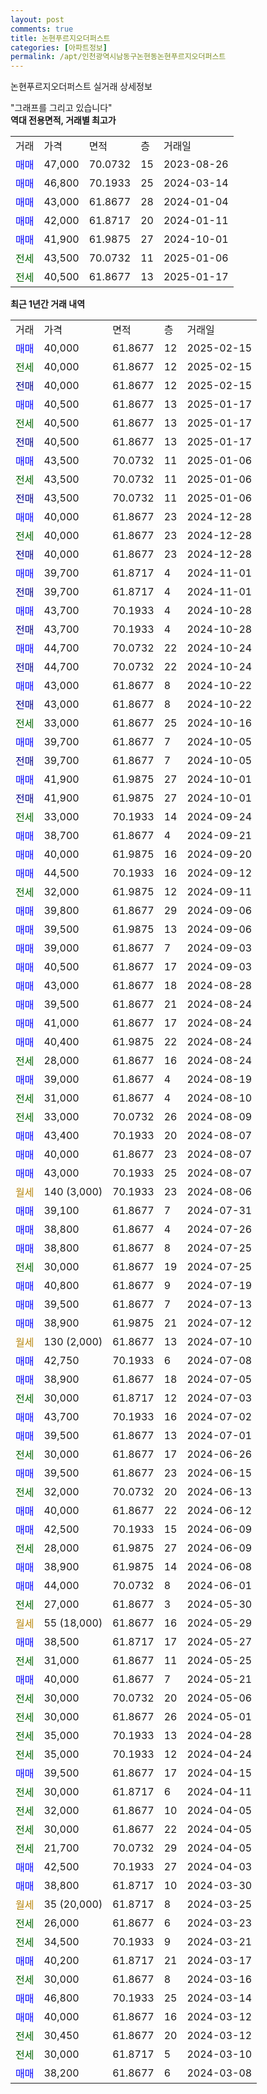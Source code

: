 ```yaml
---
layout: post
comments: true
title: 논현푸르지오더퍼스트
categories: [아파트정보]
permalink: /apt/인천광역시남동구논현동논현푸르지오더퍼스트
---
```


논현푸르지오더퍼스트 실거래 상세정보

<script type="text/javascript">
  google.charts.load('current', {'packages':['line', 'corechart']});
  google.charts.setOnLoadCallback(drawChart);

  function drawChart() {
    var data = new google.visualization.DataTable();
    data.addColumn('date', '거래일');
    data.addColumn('number', "매매");
    data.addColumn('number', "전세");
    data.addColumn('number', "전매");

    data.addRows([[new Date(Date.parse("2025-02-15")), 40000, null, null], [new Date(Date.parse("2025-02-15")), null, 40000, null], [new Date(Date.parse("2025-02-15")), null, null, 40000], [new Date(Date.parse("2025-01-17")), 40500, null, null], [new Date(Date.parse("2025-01-17")), null, 40500, null], [new Date(Date.parse("2025-01-17")), null, null, 40500], [new Date(Date.parse("2025-01-06")), 43500, null, null], [new Date(Date.parse("2025-01-06")), null, 43500, null], [new Date(Date.parse("2025-01-06")), null, null, 43500], [new Date(Date.parse("2024-12-28")), 40000, null, null], [new Date(Date.parse("2024-12-28")), null, 40000, null], [new Date(Date.parse("2024-12-28")), null, null, 40000], [new Date(Date.parse("2024-11-01")), 39700, null, null], [new Date(Date.parse("2024-11-01")), null, null, 39700], [new Date(Date.parse("2024-10-28")), 43700, null, null], [new Date(Date.parse("2024-10-28")), null, null, 43700], [new Date(Date.parse("2024-10-24")), 44700, null, null], [new Date(Date.parse("2024-10-24")), null, null, 44700], [new Date(Date.parse("2024-10-22")), 43000, null, null], [new Date(Date.parse("2024-10-22")), null, null, 43000], [new Date(Date.parse("2024-10-16")), null, 33000, null], [new Date(Date.parse("2024-10-05")), 39700, null, null], [new Date(Date.parse("2024-10-05")), null, null, 39700], [new Date(Date.parse("2024-10-01")), 41900, null, null], [new Date(Date.parse("2024-10-01")), null, null, 41900], [new Date(Date.parse("2024-09-24")), null, 33000, null], [new Date(Date.parse("2024-09-21")), 38700, null, null], [new Date(Date.parse("2024-09-20")), 40000, null, null], [new Date(Date.parse("2024-09-12")), 44500, null, null], [new Date(Date.parse("2024-09-11")), null, 32000, null], [new Date(Date.parse("2024-09-06")), 39800, null, null], [new Date(Date.parse("2024-09-06")), 39500, null, null], [new Date(Date.parse("2024-09-03")), 39000, null, null], [new Date(Date.parse("2024-09-03")), 40500, null, null], [new Date(Date.parse("2024-08-28")), 43000, null, null], [new Date(Date.parse("2024-08-24")), 39500, null, null], [new Date(Date.parse("2024-08-24")), 41000, null, null], [new Date(Date.parse("2024-08-24")), 40400, null, null], [new Date(Date.parse("2024-08-24")), null, 28000, null], [new Date(Date.parse("2024-08-19")), 39000, null, null], [new Date(Date.parse("2024-08-10")), null, 31000, null], [new Date(Date.parse("2024-08-09")), null, 33000, null], [new Date(Date.parse("2024-08-07")), 43400, null, null], [new Date(Date.parse("2024-08-07")), 40000, null, null], [new Date(Date.parse("2024-08-07")), 43000, null, null], [new Date(Date.parse("2024-08-06")), null, null, null], [new Date(Date.parse("2024-07-31")), 39100, null, null], [new Date(Date.parse("2024-07-26")), 38800, null, null], [new Date(Date.parse("2024-07-25")), 38800, null, null], [new Date(Date.parse("2024-07-25")), null, 30000, null], [new Date(Date.parse("2024-07-19")), 40800, null, null], [new Date(Date.parse("2024-07-13")), 39500, null, null], [new Date(Date.parse("2024-07-12")), 38900, null, null], [new Date(Date.parse("2024-07-10")), null, null, null], [new Date(Date.parse("2024-07-08")), 42750, null, null], [new Date(Date.parse("2024-07-05")), 38900, null, null], [new Date(Date.parse("2024-07-03")), null, 30000, null], [new Date(Date.parse("2024-07-02")), 43700, null, null], [new Date(Date.parse("2024-07-01")), 39500, null, null], [new Date(Date.parse("2024-06-26")), null, 30000, null], [new Date(Date.parse("2024-06-15")), 39500, null, null], [new Date(Date.parse("2024-06-13")), null, 32000, null], [new Date(Date.parse("2024-06-12")), 40000, null, null], [new Date(Date.parse("2024-06-09")), 42500, null, null], [new Date(Date.parse("2024-06-09")), null, 28000, null], [new Date(Date.parse("2024-06-08")), 38900, null, null], [new Date(Date.parse("2024-06-01")), 44000, null, null], [new Date(Date.parse("2024-05-30")), null, 27000, null], [new Date(Date.parse("2024-05-29")), null, null, null], [new Date(Date.parse("2024-05-27")), 38500, null, null], [new Date(Date.parse("2024-05-25")), null, 31000, null], [new Date(Date.parse("2024-05-21")), 40000, null, null], [new Date(Date.parse("2024-05-06")), null, 30000, null], [new Date(Date.parse("2024-05-01")), null, 30000, null], [new Date(Date.parse("2024-04-28")), null, 35000, null], [new Date(Date.parse("2024-04-24")), null, 35000, null], [new Date(Date.parse("2024-04-15")), 39500, null, null], [new Date(Date.parse("2024-04-11")), null, 30000, null], [new Date(Date.parse("2024-04-05")), null, 32000, null], [new Date(Date.parse("2024-04-05")), null, 30000, null], [new Date(Date.parse("2024-04-05")), null, 21700, null], [new Date(Date.parse("2024-04-03")), 42500, null, null], [new Date(Date.parse("2024-03-30")), 38800, null, null], [new Date(Date.parse("2024-03-25")), null, null, null], [new Date(Date.parse("2024-03-23")), null, 26000, null], [new Date(Date.parse("2024-03-21")), null, 34500, null], [new Date(Date.parse("2024-03-17")), 40200, null, null], [new Date(Date.parse("2024-03-16")), null, 30000, null], [new Date(Date.parse("2024-03-14")), 46800, null, null], [new Date(Date.parse("2024-03-12")), 40000, null, null], [new Date(Date.parse("2024-03-12")), null, 30450, null], [new Date(Date.parse("2024-03-10")), null, 30000, null], [new Date(Date.parse("2024-03-08")), 38200, null, null]]);

    var options = {
      hAxis: {
        format: 'yyyy/MM/dd'
      },    
      lineWidth: 0,
      pointsVisible: true,    
      title: '최근 1년간 유형별 실거래가 분포',
      legend: { position: 'bottom' }
    };

    var formatter = new google.visualization.NumberFormat({pattern:'###,###'} );
    formatter.format(data, 1);
    formatter.format(data, 2);
    
    setTimeout(function() {
        var chart = new google.visualization.LineChart(document.getElementById('columnchart_material'));
        chart.draw(data, (options));
        document.getElementById('loading').style.display = 'none';
    }, 200);
  }
</script>


<div id="loading" style="z-index:20; display: block; margin-left: 0px">"그래프를 그리고 있습니다"</div>
<div id="columnchart_material" style="width: 95%; margin-left: 0px; display: block"></div>
<!-- contents start -->
<b>역대 전용면적, 거래별 최고가</b>
<table class="sortable">
    <tr>
      <td>거래</td>
      <td>가격</td>
      <td>면적</td>
      <td>층</td>
      <td>거래일</td>
    </tr>
        <tr>
          <td><a style="color: blue">매매</a></td>
          <td>47,000</td>
          <td>70.0732</td>
          <td>15</td>
          <td>2023-08-26</td>
        </tr>            <tr>
          <td><a style="color: blue">매매</a></td>
          <td>46,800</td>
          <td>70.1933</td>
          <td>25</td>
          <td>2024-03-14</td>
        </tr>            <tr>
          <td><a style="color: blue">매매</a></td>
          <td>43,000</td>
          <td>61.8677</td>
          <td>28</td>
          <td>2024-01-04</td>
        </tr>            <tr>
          <td><a style="color: blue">매매</a></td>
          <td>42,000</td>
          <td>61.8717</td>
          <td>20</td>
          <td>2024-01-11</td>
        </tr>            <tr>
          <td><a style="color: blue">매매</a></td>
          <td>41,900</td>
          <td>61.9875</td>
          <td>27</td>
          <td>2024-10-01</td>
        </tr>        
        <tr>
              <td><a style="color: darkgreen">전세</a></td>
              <td>43,500</td>
              <td>70.0732</td>
              <td>11</td>
              <td>2025-01-06</td>
            </tr>            <tr>
              <td><a style="color: darkgreen">전세</a></td>
              <td>40,500</td>
              <td>61.8677</td>
              <td>13</td>
              <td>2025-01-17</td>
            </tr>        
    
</table>

<b>최근 1년간 거래 내역</b>

<table class="sortable">
    <tr>
      <td>거래</td>
      <td>가격</td>
      <td>면적</td>
      <td>층</td>
      <td>거래일</td>
    </tr>
    <tr>
      <td><a style="color: blue">매매</a></td>
      <td>40,000</td>
      <td>61.8677</td>
      <td>12</td>
      <td>2025-02-15</td>
    </tr>          <tr>
      <td><a style="color: darkgreen">전세</a></td>
      <td>40,000</td>
      <td>61.8677</td>
      <td>12</td>
      <td>2025-02-15</td>
    </tr>          <tr>
      <td><a style="color: darkblue">전매</a></td>
      <td>40,000</td>
      <td>61.8677</td>
      <td>12</td>
      <td>2025-02-15</td>
    </tr>          <tr>
      <td><a style="color: blue">매매</a></td>
      <td>40,500</td>
      <td>61.8677</td>
      <td>13</td>
      <td>2025-01-17</td>
    </tr>          <tr>
      <td><a style="color: darkgreen">전세</a></td>
      <td>40,500</td>
      <td>61.8677</td>
      <td>13</td>
      <td>2025-01-17</td>
    </tr>          <tr>
      <td><a style="color: darkblue">전매</a></td>
      <td>40,500</td>
      <td>61.8677</td>
      <td>13</td>
      <td>2025-01-17</td>
    </tr>          <tr>
      <td><a style="color: blue">매매</a></td>
      <td>43,500</td>
      <td>70.0732</td>
      <td>11</td>
      <td>2025-01-06</td>
    </tr>          <tr>
      <td><a style="color: darkgreen">전세</a></td>
      <td>43,500</td>
      <td>70.0732</td>
      <td>11</td>
      <td>2025-01-06</td>
    </tr>          <tr>
      <td><a style="color: darkblue">전매</a></td>
      <td>43,500</td>
      <td>70.0732</td>
      <td>11</td>
      <td>2025-01-06</td>
    </tr>          <tr>
      <td><a style="color: blue">매매</a></td>
      <td>40,000</td>
      <td>61.8677</td>
      <td>23</td>
      <td>2024-12-28</td>
    </tr>          <tr>
      <td><a style="color: darkgreen">전세</a></td>
      <td>40,000</td>
      <td>61.8677</td>
      <td>23</td>
      <td>2024-12-28</td>
    </tr>          <tr>
      <td><a style="color: darkblue">전매</a></td>
      <td>40,000</td>
      <td>61.8677</td>
      <td>23</td>
      <td>2024-12-28</td>
    </tr>          <tr>
      <td><a style="color: blue">매매</a></td>
      <td>39,700</td>
      <td>61.8717</td>
      <td>4</td>
      <td>2024-11-01</td>
    </tr>          <tr>
      <td><a style="color: darkblue">전매</a></td>
      <td>39,700</td>
      <td>61.8717</td>
      <td>4</td>
      <td>2024-11-01</td>
    </tr>          <tr>
      <td><a style="color: blue">매매</a></td>
      <td>43,700</td>
      <td>70.1933</td>
      <td>4</td>
      <td>2024-10-28</td>
    </tr>          <tr>
      <td><a style="color: darkblue">전매</a></td>
      <td>43,700</td>
      <td>70.1933</td>
      <td>4</td>
      <td>2024-10-28</td>
    </tr>          <tr>
      <td><a style="color: blue">매매</a></td>
      <td>44,700</td>
      <td>70.0732</td>
      <td>22</td>
      <td>2024-10-24</td>
    </tr>          <tr>
      <td><a style="color: darkblue">전매</a></td>
      <td>44,700</td>
      <td>70.0732</td>
      <td>22</td>
      <td>2024-10-24</td>
    </tr>          <tr>
      <td><a style="color: blue">매매</a></td>
      <td>43,000</td>
      <td>61.8677</td>
      <td>8</td>
      <td>2024-10-22</td>
    </tr>          <tr>
      <td><a style="color: darkblue">전매</a></td>
      <td>43,000</td>
      <td>61.8677</td>
      <td>8</td>
      <td>2024-10-22</td>
    </tr>          <tr>
      <td><a style="color: darkgreen">전세</a></td>
      <td>33,000</td>
      <td>61.8677</td>
      <td>25</td>
      <td>2024-10-16</td>
    </tr>          <tr>
      <td><a style="color: blue">매매</a></td>
      <td>39,700</td>
      <td>61.8677</td>
      <td>7</td>
      <td>2024-10-05</td>
    </tr>          <tr>
      <td><a style="color: darkblue">전매</a></td>
      <td>39,700</td>
      <td>61.8677</td>
      <td>7</td>
      <td>2024-10-05</td>
    </tr>          <tr>
      <td><a style="color: blue">매매</a></td>
      <td>41,900</td>
      <td>61.9875</td>
      <td>27</td>
      <td>2024-10-01</td>
    </tr>          <tr>
      <td><a style="color: darkblue">전매</a></td>
      <td>41,900</td>
      <td>61.9875</td>
      <td>27</td>
      <td>2024-10-01</td>
    </tr>          <tr>
      <td><a style="color: darkgreen">전세</a></td>
      <td>33,000</td>
      <td>70.1933</td>
      <td>14</td>
      <td>2024-09-24</td>
    </tr>          <tr>
      <td><a style="color: blue">매매</a></td>
      <td>38,700</td>
      <td>61.8677</td>
      <td>4</td>
      <td>2024-09-21</td>
    </tr>          <tr>
      <td><a style="color: blue">매매</a></td>
      <td>40,000</td>
      <td>61.9875</td>
      <td>16</td>
      <td>2024-09-20</td>
    </tr>          <tr>
      <td><a style="color: blue">매매</a></td>
      <td>44,500</td>
      <td>70.1933</td>
      <td>16</td>
      <td>2024-09-12</td>
    </tr>          <tr>
      <td><a style="color: darkgreen">전세</a></td>
      <td>32,000</td>
      <td>61.9875</td>
      <td>12</td>
      <td>2024-09-11</td>
    </tr>          <tr>
      <td><a style="color: blue">매매</a></td>
      <td>39,800</td>
      <td>61.8677</td>
      <td>29</td>
      <td>2024-09-06</td>
    </tr>          <tr>
      <td><a style="color: blue">매매</a></td>
      <td>39,500</td>
      <td>61.9875</td>
      <td>13</td>
      <td>2024-09-06</td>
    </tr>          <tr>
      <td><a style="color: blue">매매</a></td>
      <td>39,000</td>
      <td>61.8677</td>
      <td>7</td>
      <td>2024-09-03</td>
    </tr>          <tr>
      <td><a style="color: blue">매매</a></td>
      <td>40,500</td>
      <td>61.8677</td>
      <td>17</td>
      <td>2024-09-03</td>
    </tr>          <tr>
      <td><a style="color: blue">매매</a></td>
      <td>43,000</td>
      <td>61.8677</td>
      <td>18</td>
      <td>2024-08-28</td>
    </tr>          <tr>
      <td><a style="color: blue">매매</a></td>
      <td>39,500</td>
      <td>61.8677</td>
      <td>21</td>
      <td>2024-08-24</td>
    </tr>          <tr>
      <td><a style="color: blue">매매</a></td>
      <td>41,000</td>
      <td>61.8677</td>
      <td>17</td>
      <td>2024-08-24</td>
    </tr>          <tr>
      <td><a style="color: blue">매매</a></td>
      <td>40,400</td>
      <td>61.9875</td>
      <td>22</td>
      <td>2024-08-24</td>
    </tr>          <tr>
      <td><a style="color: darkgreen">전세</a></td>
      <td>28,000</td>
      <td>61.8677</td>
      <td>16</td>
      <td>2024-08-24</td>
    </tr>          <tr>
      <td><a style="color: blue">매매</a></td>
      <td>39,000</td>
      <td>61.8677</td>
      <td>4</td>
      <td>2024-08-19</td>
    </tr>          <tr>
      <td><a style="color: darkgreen">전세</a></td>
      <td>31,000</td>
      <td>61.8677</td>
      <td>4</td>
      <td>2024-08-10</td>
    </tr>          <tr>
      <td><a style="color: darkgreen">전세</a></td>
      <td>33,000</td>
      <td>70.0732</td>
      <td>26</td>
      <td>2024-08-09</td>
    </tr>          <tr>
      <td><a style="color: blue">매매</a></td>
      <td>43,400</td>
      <td>70.1933</td>
      <td>20</td>
      <td>2024-08-07</td>
    </tr>          <tr>
      <td><a style="color: blue">매매</a></td>
      <td>40,000</td>
      <td>61.8677</td>
      <td>23</td>
      <td>2024-08-07</td>
    </tr>          <tr>
      <td><a style="color: blue">매매</a></td>
      <td>43,000</td>
      <td>70.1933</td>
      <td>25</td>
      <td>2024-08-07</td>
    </tr>          <tr>
      <td><a style="color: darkgoldenrod">월세</a></td>
      <td>140 (3,000)</td>
      <td>70.1933</td>
      <td>23</td>
      <td>2024-08-06</td>
    </tr>          <tr>
      <td><a style="color: blue">매매</a></td>
      <td>39,100</td>
      <td>61.8677</td>
      <td>7</td>
      <td>2024-07-31</td>
    </tr>          <tr>
      <td><a style="color: blue">매매</a></td>
      <td>38,800</td>
      <td>61.8677</td>
      <td>4</td>
      <td>2024-07-26</td>
    </tr>          <tr>
      <td><a style="color: blue">매매</a></td>
      <td>38,800</td>
      <td>61.8677</td>
      <td>8</td>
      <td>2024-07-25</td>
    </tr>          <tr>
      <td><a style="color: darkgreen">전세</a></td>
      <td>30,000</td>
      <td>61.8677</td>
      <td>19</td>
      <td>2024-07-25</td>
    </tr>          <tr>
      <td><a style="color: blue">매매</a></td>
      <td>40,800</td>
      <td>61.8677</td>
      <td>9</td>
      <td>2024-07-19</td>
    </tr>          <tr>
      <td><a style="color: blue">매매</a></td>
      <td>39,500</td>
      <td>61.8677</td>
      <td>7</td>
      <td>2024-07-13</td>
    </tr>          <tr>
      <td><a style="color: blue">매매</a></td>
      <td>38,900</td>
      <td>61.9875</td>
      <td>21</td>
      <td>2024-07-12</td>
    </tr>          <tr>
      <td><a style="color: darkgoldenrod">월세</a></td>
      <td>130 (2,000)</td>
      <td>61.8677</td>
      <td>13</td>
      <td>2024-07-10</td>
    </tr>          <tr>
      <td><a style="color: blue">매매</a></td>
      <td>42,750</td>
      <td>70.1933</td>
      <td>6</td>
      <td>2024-07-08</td>
    </tr>          <tr>
      <td><a style="color: blue">매매</a></td>
      <td>38,900</td>
      <td>61.8677</td>
      <td>18</td>
      <td>2024-07-05</td>
    </tr>          <tr>
      <td><a style="color: darkgreen">전세</a></td>
      <td>30,000</td>
      <td>61.8717</td>
      <td>12</td>
      <td>2024-07-03</td>
    </tr>          <tr>
      <td><a style="color: blue">매매</a></td>
      <td>43,700</td>
      <td>70.1933</td>
      <td>16</td>
      <td>2024-07-02</td>
    </tr>          <tr>
      <td><a style="color: blue">매매</a></td>
      <td>39,500</td>
      <td>61.8677</td>
      <td>13</td>
      <td>2024-07-01</td>
    </tr>          <tr>
      <td><a style="color: darkgreen">전세</a></td>
      <td>30,000</td>
      <td>61.8677</td>
      <td>17</td>
      <td>2024-06-26</td>
    </tr>          <tr>
      <td><a style="color: blue">매매</a></td>
      <td>39,500</td>
      <td>61.8677</td>
      <td>23</td>
      <td>2024-06-15</td>
    </tr>          <tr>
      <td><a style="color: darkgreen">전세</a></td>
      <td>32,000</td>
      <td>70.0732</td>
      <td>20</td>
      <td>2024-06-13</td>
    </tr>          <tr>
      <td><a style="color: blue">매매</a></td>
      <td>40,000</td>
      <td>61.8677</td>
      <td>22</td>
      <td>2024-06-12</td>
    </tr>          <tr>
      <td><a style="color: blue">매매</a></td>
      <td>42,500</td>
      <td>70.1933</td>
      <td>15</td>
      <td>2024-06-09</td>
    </tr>          <tr>
      <td><a style="color: darkgreen">전세</a></td>
      <td>28,000</td>
      <td>61.9875</td>
      <td>27</td>
      <td>2024-06-09</td>
    </tr>          <tr>
      <td><a style="color: blue">매매</a></td>
      <td>38,900</td>
      <td>61.9875</td>
      <td>14</td>
      <td>2024-06-08</td>
    </tr>          <tr>
      <td><a style="color: blue">매매</a></td>
      <td>44,000</td>
      <td>70.0732</td>
      <td>8</td>
      <td>2024-06-01</td>
    </tr>          <tr>
      <td><a style="color: darkgreen">전세</a></td>
      <td>27,000</td>
      <td>61.8677</td>
      <td>3</td>
      <td>2024-05-30</td>
    </tr>          <tr>
      <td><a style="color: darkgoldenrod">월세</a></td>
      <td>55 (18,000)</td>
      <td>61.8677</td>
      <td>16</td>
      <td>2024-05-29</td>
    </tr>          <tr>
      <td><a style="color: blue">매매</a></td>
      <td>38,500</td>
      <td>61.8717</td>
      <td>17</td>
      <td>2024-05-27</td>
    </tr>          <tr>
      <td><a style="color: darkgreen">전세</a></td>
      <td>31,000</td>
      <td>61.8677</td>
      <td>11</td>
      <td>2024-05-25</td>
    </tr>          <tr>
      <td><a style="color: blue">매매</a></td>
      <td>40,000</td>
      <td>61.8677</td>
      <td>7</td>
      <td>2024-05-21</td>
    </tr>          <tr>
      <td><a style="color: darkgreen">전세</a></td>
      <td>30,000</td>
      <td>70.0732</td>
      <td>20</td>
      <td>2024-05-06</td>
    </tr>          <tr>
      <td><a style="color: darkgreen">전세</a></td>
      <td>30,000</td>
      <td>61.8677</td>
      <td>26</td>
      <td>2024-05-01</td>
    </tr>          <tr>
      <td><a style="color: darkgreen">전세</a></td>
      <td>35,000</td>
      <td>70.1933</td>
      <td>13</td>
      <td>2024-04-28</td>
    </tr>          <tr>
      <td><a style="color: darkgreen">전세</a></td>
      <td>35,000</td>
      <td>70.1933</td>
      <td>12</td>
      <td>2024-04-24</td>
    </tr>          <tr>
      <td><a style="color: blue">매매</a></td>
      <td>39,500</td>
      <td>61.8677</td>
      <td>17</td>
      <td>2024-04-15</td>
    </tr>          <tr>
      <td><a style="color: darkgreen">전세</a></td>
      <td>30,000</td>
      <td>61.8717</td>
      <td>6</td>
      <td>2024-04-11</td>
    </tr>          <tr>
      <td><a style="color: darkgreen">전세</a></td>
      <td>32,000</td>
      <td>61.8677</td>
      <td>10</td>
      <td>2024-04-05</td>
    </tr>          <tr>
      <td><a style="color: darkgreen">전세</a></td>
      <td>30,000</td>
      <td>61.8677</td>
      <td>22</td>
      <td>2024-04-05</td>
    </tr>          <tr>
      <td><a style="color: darkgreen">전세</a></td>
      <td>21,700</td>
      <td>70.0732</td>
      <td>29</td>
      <td>2024-04-05</td>
    </tr>          <tr>
      <td><a style="color: blue">매매</a></td>
      <td>42,500</td>
      <td>70.1933</td>
      <td>27</td>
      <td>2024-04-03</td>
    </tr>          <tr>
      <td><a style="color: blue">매매</a></td>
      <td>38,800</td>
      <td>61.8717</td>
      <td>10</td>
      <td>2024-03-30</td>
    </tr>          <tr>
      <td><a style="color: darkgoldenrod">월세</a></td>
      <td>35 (20,000)</td>
      <td>61.8717</td>
      <td>8</td>
      <td>2024-03-25</td>
    </tr>          <tr>
      <td><a style="color: darkgreen">전세</a></td>
      <td>26,000</td>
      <td>61.8677</td>
      <td>6</td>
      <td>2024-03-23</td>
    </tr>          <tr>
      <td><a style="color: darkgreen">전세</a></td>
      <td>34,500</td>
      <td>70.1933</td>
      <td>9</td>
      <td>2024-03-21</td>
    </tr>          <tr>
      <td><a style="color: blue">매매</a></td>
      <td>40,200</td>
      <td>61.8717</td>
      <td>21</td>
      <td>2024-03-17</td>
    </tr>          <tr>
      <td><a style="color: darkgreen">전세</a></td>
      <td>30,000</td>
      <td>61.8677</td>
      <td>8</td>
      <td>2024-03-16</td>
    </tr>          <tr>
      <td><a style="color: blue">매매</a></td>
      <td>46,800</td>
      <td>70.1933</td>
      <td>25</td>
      <td>2024-03-14</td>
    </tr>          <tr>
      <td><a style="color: blue">매매</a></td>
      <td>40,000</td>
      <td>61.8677</td>
      <td>16</td>
      <td>2024-03-12</td>
    </tr>          <tr>
      <td><a style="color: darkgreen">전세</a></td>
      <td>30,450</td>
      <td>61.8677</td>
      <td>20</td>
      <td>2024-03-12</td>
    </tr>          <tr>
      <td><a style="color: darkgreen">전세</a></td>
      <td>30,000</td>
      <td>61.8717</td>
      <td>5</td>
      <td>2024-03-10</td>
    </tr>          <tr>
      <td><a style="color: blue">매매</a></td>
      <td>38,200</td>
      <td>61.8677</td>
      <td>6</td>
      <td>2024-03-08</td>
    </tr>      </table>
<!-- contents end -->    

